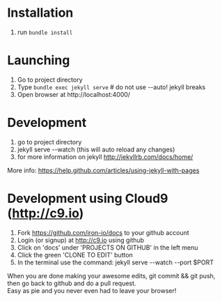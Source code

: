 # Installation

1. run `bundle install`

# Launching

1. Go to project directory
2. Type `bundle exec jekyll serve` # do not use --auto!  jekyll breaks
3. Open browser at http://localhost:4000/

# Development

1. go to project directory
2. jekyll serve --watch (this will auto reload any changes)
3. for more information on jekyll  http://jekyllrb.com/docs/home/

More info: https://help.github.com/articles/using-jekyll-with-pages

# Development using Cloud9 (http://c9.io)

1. Fork https://github.com/iron-io/docs to your github account
2. Login (or signup) at http://c9.io using github
3. Click on 'docs' under 'PROJECTS ON GITHUB' in the left menu
4. Click the green 'CLONE TO EDIT' button
5. In the terminal use the command: jekyll serve --watch --port $PORT

When you are done making your awesome edits, git commit && git push, then go back to github and do a pull request.  
Easy as pie and you never even had to leave your browser!
